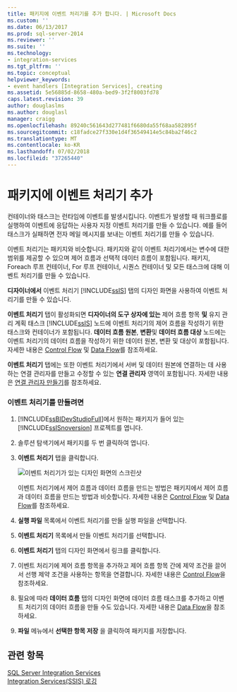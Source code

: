 ```yaml
---
title: 패키지에 이벤트 처리기를 추가 합니다. | Microsoft Docs
ms.custom: ''
ms.date: 06/13/2017
ms.prod: sql-server-2014
ms.reviewer: ''
ms.suite: ''
ms.technology:
- integration-services
ms.tgt_pltfrm: ''
ms.topic: conceptual
helpviewer_keywords:
- event handlers [Integration Services], creating
ms.assetid: 5e56885d-8658-480a-bed9-3f2f8003fd78
caps.latest.revision: 39
author: douglaslms
ms.author: douglasl
manager: craigg
ms.openlocfilehash: 89240c561643d277481f6680da55f68aa582895f
ms.sourcegitcommit: c18fadce27f330e1d4f36549414e5c84ba2f46c2
ms.translationtype: MT
ms.contentlocale: ko-KR
ms.lasthandoff: 07/02/2018
ms.locfileid: "37265440"
---
```

# <a name="add-an-event-handler-to-a-package"></a>패키지에 이벤트 처리기 추가
  컨테이너와 태스크는 런타임에 이벤트를 발생시킵니다. 이벤트가 발생할 때 워크플로를 실행하여 이벤트에 응답하는 사용자 지정 이벤트 처리기를 만들 수 있습니다. 예를 들어 태스크가 실패하면 전자 메일 메시지를 보내는 이벤트 처리기를 만들 수 있습니다.  
  
 이벤트 처리기는 패키지와 비슷합니다. 패키지와 같이 이벤트 처리기에서는 변수에 대한 범위를 제공할 수 있으며 제어 흐름과 선택적 데이터 흐름이 포함됩니다. 패키지, Foreach 루프 컨테이너, For 루프 컨테이너, 시퀀스 컨테이너 및 모든 태스크에 대해 이벤트 처리기를 만들 수 있습니다.  
  
 **디자이너에서** 이벤트 처리기 [!INCLUDE[ssIS](../includes/ssis-md.md)] 탭의 디자인 화면을 사용하여 이벤트 처리기를 만들 수 있습니다.  
  
 **이벤트 처리기** 탭이 활성화되면 **디자이너의 도구 상자에 있는** 제어 흐름 항목 **및** 유지 관리 계획 태스크 [!INCLUDE[ssIS](../includes/ssis-md.md)] 노드에 이벤트 처리기의 제어 흐름을 작성하기 위한 태스크와 컨테이너가 포함됩니다. **데이터 흐름 원본**, **변환**및 **데이터 흐름 대상** 노드에는 이벤트 처리기의 데이터 흐름을 작성하기 위한 데이터 원본, 변환 및 대상이 포함됩니다. 자세한 내용은 [Control Flow](control-flow/control-flow.md) 및 [Data Flow](data-flow/data-flow.md)를 참조하세요.  
  
 **이벤트 처리기** 탭에는 또한 이벤트 처리기에서 서버 및 데이터 원본에 연결하는 데 사용하는 연결 관리자를 만들고 수정할 수 있는 **연결 관리자** 영역이 포함됩니다. 자세한 내용은 [연결 관리자 만들기](../../2014/integration-services/create-connection-managers.md)를 참조하세요.  
  
### <a name="to-create-an-event-handler"></a>이벤트 처리기를 만들려면  
  
1.  [!INCLUDE[ssBIDevStudioFull](../includes/ssbidevstudiofull-md.md)]에서 원하는 패키지가 들어 있는 [!INCLUDE[ssISnoversion](../includes/ssisnoversion-md.md)] 프로젝트를 엽니다.  
  
2.  솔루션 탐색기에서 패키지를 두 번 클릭하여 엽니다.  
  
3.  **이벤트 처리기** 탭을 클릭합니다.  
  
     ![이벤트 처리기가 있는 디자인 화면의 스크린샷](media/eventhandlers.gif "이벤트 처리기가 있는 디자인 화면의 스크린샷")  
  
     이벤트 처리기에서 제어 흐름과 데이터 흐름을 만드는 방법은 패키지에서 제어 흐름과 데이터 흐름을 만드는 방법과 비슷합니다. 자세한 내용은 [Control Flow](control-flow/control-flow.md) 및 [Data Flow](data-flow/data-flow.md)를 참조하세요.  
  
4.  **실행 파일** 목록에서 이벤트 처리기를 만들 실행 파일을 선택합니다.  
  
5.  **이벤트 처리기** 목록에서 만들 이벤트 처리기를 선택합니다.  
  
6.  **이벤트 처리기** 탭의 디자인 화면에서 링크를 클릭합니다.  
  
7.  이벤트 처리기에 제어 흐름 항목을 추가하고 제어 흐름 항목 간에 제약 조건을 끌어서 선행 제약 조건을 사용하는 항목을 연결합니다. 자세한 내용은 [Control Flow](control-flow/control-flow.md)을 참조하세요.  
  
8.  필요에 따라 **데이터 흐름** 탭의 디자인 화면에 데이터 흐름 태스크를 추가하고 이벤트 처리기의 데이터 흐름을 만들 수도 있습니다. 자세한 내용은 [Data Flow](data-flow/data-flow.md)을 참조하세요.  
  
9. **파일** 메뉴에서 **선택한 항목 저장** 을 클릭하여 패키지를 저장합니다.  
  
## <a name="see-also"></a>관련 항목  
 [SQL Server Integration Services](../../2014/integration-services/sql-server-integration-services.md)   
 [Integration Services&#40;SSIS&#41; 로깅](performance/integration-services-ssis-logging.md)  
  
  
